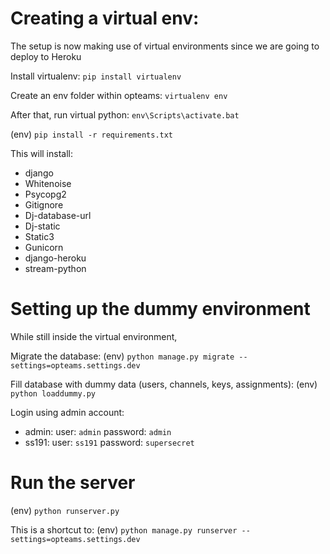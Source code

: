 # Creating a virtual env:

The setup is now making use of virtual environments since we are going to deploy to Heroku

Install virtualenv: `pip install virtualenv`

Create an env folder within opteams: `virtualenv env`

After that, run virtual python: `env\Scripts\activate.bat`

(env) `pip install -r requirements.txt`

This will install:
* django
* Whitenoise
* Psycopg2
* Gitignore
* Dj-database-url
* Dj-static
* Static3
* Gunicorn
* django-heroku
* stream-python

# Setting up the dummy environment

While still inside the virtual environment,

Migrate the database: (env) `python manage.py migrate --settings=opteams.settings.dev`

Fill database with dummy data (users, channels, keys, assignments): (env) `python loaddummy.py`

Login using admin account:

* admin: user: `admin` password: `admin`
* ss191: user: `ss191` password: `supersecret`

# Run the server

(env) `python runserver.py`

This is a shortcut to: (env) `python manage.py runserver --settings=opteams.settings.dev`